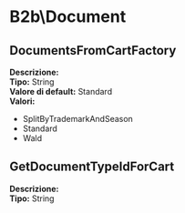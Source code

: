# B2b\Document
DocumentsFromCartFactory 
----
**Descrizione:**  <br> 
**Tipo:** String <br> 
**Valore di default:** Standard <br> 
**Valori:**
* SplitByTrademarkAndSeason
* Standard
* Wald

GetDocumentTypeIdForCart 
----
**Descrizione:**  <br> 
**Tipo:** String <br>

